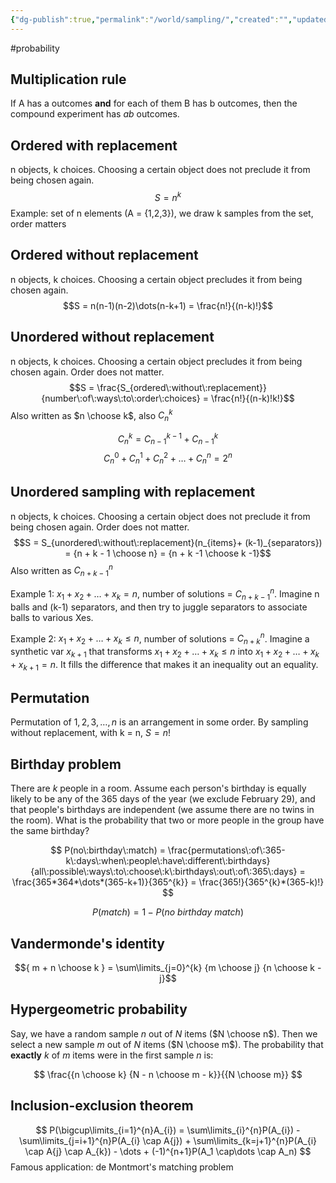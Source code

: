 ```yaml
---
{"dg-publish":true,"permalink":"/world/sampling/","created":"","updated":""}
---
```


#probability 

## Multiplication rule
If A has a outcomes **and** for each of them B has b outcomes, then the compound experiment has $ab$ outcomes.

## Ordered with replacement
n objects, k choices. Choosing a certain object does not preclude it from being chosen again.
$$S = n^k$$
Example: set of n elements (A = {1,2,3}), we draw k samples from the set, order matters 
## Ordered without replacement
n objects, k choices. Choosing a certain object precludes it from being chosen again.
$$S = n(n-1)(n-2)\dots(n-k+1) = \frac{n!}{(n-k)!}$$
## Unordered without replacement
n objects, k choices. Choosing a certain object precludes it from being chosen again. Order does not matter.
$$S = \frac{S_{ordered\:without\:replacement}}{number\:of\:ways\:to\:order\:choices} = \frac{n!}{(n-k)!k!}$$
Also written as $n \choose k$, also $C_{n}^{k}$

$$C_{n}^{k} = C_{n-1}^{k-1} + C_{n-1}^k$$
$$
C_{n}^{0} + C_{n}^{1} + C_{n}^{2} + \dots + C_{n}^{n} = 2^{n}
$$

## Unordered sampling with replacement
n objects, k choices. Choosing a certain object does not preclude it from being chosen again. Order does not matter.
$$S = S_{unordered\:without\:replacement}(n_{items}+ (k-1)_{separators})  =
{n + k - 1 \choose n} =
{n + k -1 \choose k -1}$$
Also written as $C_{n+k-1}^{n}$

Example 1: $x_{1} + x_{2} + \dots + x_{k} = n$, number of solutions = $C_{n+k-1}^{n}$. Imagine n balls and (k-1) separators, and then try to juggle separators to associate balls to various Xes.

Example 2: $x_{1} + x_{2} + \dots + x_{k} \leq n$, number of solutions = $C_{n+k}^{n}$. Imagine a synthetic var $x_{k+1}$ that transforms $x_{1} + x_{2} + \dots + x_{k} \leq n$ into $x_{1} + x_{2} + \dots + x_{k} + x_{k+1} = n$. It fills the difference that makes it an inequality out an equality.
## Permutation
Permutation of $1,2,3,\dots,n$ is an arrangement in some order. By sampling without replacement, with k = n, $S = n!$

## Birthday problem
There are $k$ people in a room. Assume each person's birthday is equally likely to be any of the 365 days of the year (we exclude February 29), and that people's birthdays are independent (we assume there are no twins in the room). What is the probability that two or more people in the group have the same birthday?

$$
P(no\:birthday\:match) =
\frac{permutations\:of\:365-k\:days\:when\:people\:have\:different\:birthdays}{all\:possible\:ways\:to\:choose\:k\:birthdays\:out\:of\:365\:days} =
\frac{365*364*\dots*(365-k+1)}{365^{k}} =
\frac{365!}{365^{k}*(365-k)!}
$$

$$P(match) = 1 - P(no\:birthday\:match)$$
## Vandermonde's identity
$${ m + n \choose k } = \sum\limits_{j=0}^{k} {m \choose j} {n \choose k - j}$$

## Hypergeometric probability
Say, we have a random sample $n$ out of $N$ items ($N \choose n$). Then we select a new sample $m$ out of $N$ items ($N \choose m$). The probability that **exactly** $k$ of $m$ items were in the first sample $n$ is: 

$$
\frac{{n \choose k} {N - n \choose m - k}}{{N \choose m}}
$$

## Inclusion-exclusion theorem

$$
P(\bigcup\limits_{i=1}^{n}A_{i}) =
\sum\limits_{i}^{n}P(A_{i}) -
\sum\limits_{j=i+1}^{n}P(A_{i} \cap A{j}) +
\sum\limits_{k=j+1}^{n}P(A_{i} \cap A{j} \cap A_{k}) -
\dots +
(-1)^{n+1}P(A_1 \cap\dots \cap A_n)
$$
Famous application: de Montmort's matching problem